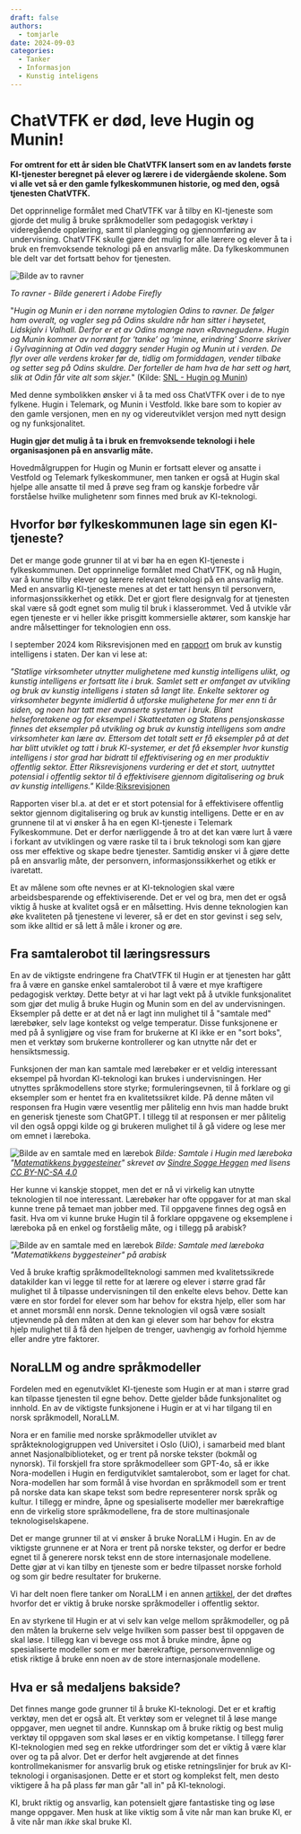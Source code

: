 ```yaml
---
draft: false
authors:
  - tomjarle
date: 2024-09-03
categories:
  - Tanker
  - Informasjon
  - Kunstig inteligens
---
```


# ChatVTFK er død, leve Hugin og Munin!

**For omtrent for ett år siden ble ChatVTFK lansert som en av landets første KI-tjenester beregnet på elever og lærere i de vidergående skolene. Som vi alle vet så er den gamle fylkeskommunen historie, og med den, også tjenesten ChatVTFK.**

Det opprinnelige formålet med ChatVTFK var å tilby en KI-tjeneste som gjorde det mulig å bruke språkmodeller som pedagogisk verktøy i videregående opplæring, samt til planlegging og gjennomføring av undervisning. ChatVTFK skulle gjøre det mulig for alle lærere og elever å ta i bruk en fremvoksende teknologi på en ansvarlig måte. Da fylkeskommunen ble delt var det fortsatt behov for tjenesten.

![Bilde av to ravner](./images/Artikler/HuginMunin/ravner.jpg)

*To ravner - Bilde generert i Adobe Firefly*

"*Hugin og Munin er i den norrøne mytologien Odins to ravner. De følger ham overalt, og vagler seg på Odins skuldre når han sitter i høysetet, Lidskjalv i Valhall. Derfor er et av Odins mange navn «Ravneguden». Hugin og Munin kommer av norrønt for ‘tanke’ og ‘minne, erindring’ Snorre skriver i Gylvaginning at Odin ved daggry sender Hugin og Munin ut i verden. De flyr over alle verdens kroker før de, tidlig om formiddagen, vender tilbake og setter seg på Odins skuldre. Der forteller de ham hva de har sett og hørt, slik at Odin får vite alt som skjer.*" (Kilde: [SNL - Hugin og Munin](https://snl.no/Hugin_og_Munin))

Med denne symbolikken ønsker vi å ta med oss ChatVTFK over i de to nye fylkene. Hugin i Telemark, og Munin i Vestfold. Ikke bare som to kopier av den gamle versjonen, men en ny og videreutviklet versjon med nytt design og ny funksjonalitet.

**Hugin gjør det mulig å ta i bruk en fremvoksende teknologi i hele organisasjonen på en ansvarlig måte.**

Hovedmålgruppen for Hugin og Munin er fortsatt elever og ansatte i Vestfold og Telemark fylkeskommuner, men tanken er også at Hugin skal hjelpe alle ansatte til med å prøve seg fram og kanskje forbedre vår forståelse hvilke mulighetenr som finnes med bruk av KI-teknologi.

## Hvorfor bør fylkeskommunen lage sin egen KI-tjeneste?
Det er mange gode grunner til at vi bør ha en egen KI-tjeneste i fylkeskommunen. Det opprinnelige formålet med ChatVTFK, og nå Hugin, var å kunne tilby elever og lærere relevant teknologi på en ansvarlig måte. Med en ansvarlig KI-tjeneste menes at det er tatt hensyn til personvern, informasjonssikkerhet og etikk. Det er gjort flere designvalg for at tjenesten skal være så godt egnet som mulig til bruk i klasserommet. Ved å utvikle vår egen tjeneste er vi heller ikke prisgitt kommersielle aktører, som kanskje har andre målsettinger for teknologien enn oss. 

I september 2024 kom Riksrevisjonen med en [rapport](https://www.riksrevisjonen.no/rapporter-mappe/no-2023-2024/bruk-av-kunstig-intelligens-i-staten/) om bruk av kunstig intelligens i staten. Der kan vi lese at:

*"Statlige virksomheter utnytter mulighetene med kunstig intelligens ulikt, og kunstig intelligens er fortsatt lite i bruk. Samlet sett er omfanget av utvikling og bruk av kunstig intelligens i staten så langt lite. Enkelte sektorer og virksomheter begynte imidlertid å utforske mulighetene for mer enn ti år siden, og noen har tatt mer avanserte systemer i bruk. Blant helseforetakene og for eksempel i Skatteetaten og Statens pensjonskasse finnes det eksempler på utvikling og bruk av kunstig intelligens som andre virksomheter kan lære av. Ettersom det totalt sett er få eksempler på at det har blitt utviklet og tatt i bruk KI-systemer, er det få eksempler hvor kunstig intelligens i stor grad har bidratt til effektivisering og en mer produktiv offentlig sektor. Etter Riksrevisjonens vurdering er det et stort, uutnyttet potensial i offentlig sektor til å effektivisere gjennom digitalisering og bruk av kunstig intelligens."* Kilde:[Riksrevisjonen](https://www.riksrevisjonen.no/rapporter-mappe/no-2023-2024/bruk-av-kunstig-intelligens-i-staten/)

Rapporten viser bl.a. at det er et stort potensial for å effektivisere offentlig sektor gjennom digitalisering og bruk av kunstig intelligens. Dette er en av grunnene til at vi ønsker å ha en egen KI-tjeneste i Telemark Fylkeskommune. Det er derfor nærliggende å tro at det kan være lurt å være i forkant av utviklingen og være raske til ta i bruk teknologi som kan gjøre oss mer effektive og skape bedre tjenester. Samtidig ønsker vi å gjøre dette på en ansvarlig måte, der personvern, informasjonssikkerhet og etikk er ivaretatt.

Et av målene som ofte nevnes er at KI-teknologien skal være arbeidsbesparende og effektiviserende. Det er vel og bra, men det er også viktig å huske at kvalitet også er en målsetting. Hvis denne teknologien kan øke kvaliteten på tjenestene vi leverer, så er det en stor gevinst i seg selv, som ikke alltid er så lett å måle i kroner og øre.

## Fra samtalerobot til læringsressurs
En av de viktigste endringene fra ChatVTFK til Hugin er at tjenesten har gått fra å være en ganske enkel samtalerobot til å være et mye kraftigere pedagogisk verktøy. Dette betyr at vi har lagt vekt på å utvikle funksjonalitet som gjør det mulig å bruke Hugin og Munin som en del av undervisningen. Eksempler på dette er at det nå er lagt inn mulighet til å "samtale med" lærebøker, selv lage kontekst og velge temperatur. Disse funksjonene er med på å synligjøre og vise fram for brukerne at KI ikke er en "sort boks", men et verktøy som brukerne kontrollerer og kan utnytte når det er hensiktsmessig.

Funksjonen der man kan samtale med lærebøker er et veldig interessant eksempel på hvordan KI-teknologi kan brukes i undervisningen. Her utnyttes språkmodellens store styrke; formuleringsevnen, til å forklare og gi eksempler som er hentet fra en kvalitetssikret kilde. På denne måten vil responsen fra Hugin være vesentlig mer pålitelig enn hvis man hadde brukt en generisk tjeneste som ChatGPT. I tillegg til at responsen er mer pålitelig vil den også oppgi kilde og gi brukeren mulighet til å gå videre og lese mer om emnet i læreboka.

![Bilde av en samtale med en lærebok](./images/Artikler/HuginMunin/Samtale_Matematikk.png)
*Bilde: Samtale i Hugin med læreboka "[Matematikkens byggesteiner](https://sindreheggen.wordpress.com/boker/)" skrevet av [Sindre Sogge Heggen](https://sindrsh.github.io/openmathbooks/) med lisens [CC BY-NC-SA 4.0](https://creativecommons.org/licenses/by-nc-sa/4.0/deed.no)*

Her kunne vi kanskje stoppet, men det er nå vi virkelig kan utnytte teknologien til noe interessant. Lærebøker har ofte oppgaver for at man skal kunne trene på temaet man jobber med. Til oppgavene finnes deg også en fasit.  Hva om vi kunne bruke Hugin til å forklare oppgavene og eksemplene i læreboka på en enkel og forståelig måte, og i tillegg på arabisk? 

![Bilde av en samtale med en lærebok](./images/Artikler/HuginMunin/Samtale_arabisk.png)
*Bilde: Samtale med læreboka "Matematikkens byggesteiner" på arabisk*

Ved å bruke kraftig språkmodellteknologi sammen med kvalitetssikrede datakilder kan vi legge til rette for at lærere og elever i større grad får mulighet til å tilpasse undervisningen til den enkelte elevs behov. Dette kan være en stor fordel for elever som har behov for ekstra hjelp, eller som har et annet morsmål enn norsk. Denne teknologien vil også være sosialt utjevnende på den måten at den kan gi elever som har behov for ekstra hjelp mulighet til å få den hjelpen de trenger, uavhengig av forhold hjemme eller andre ytre faktorer.

## NoraLLM og andre språkmodeller
Fordelen med en egenutviklet KI-tjeneste som Hugin er at man i større grad kan tilpasse tjenesten til egne behov. Dette gjelder både funksjonalitet og innhold. En av de viktigste funksjonene i Hugin er at vi har tilgang til en norsk språkmodell, NoraLLM.

Nora er en familie med norske språkmodeller utviklet av språkteknologigruppen ved Universitet i Oslo (UiO), i samarbeid med blant annet Nasjonalbiblioteket, og er trent på norske tekster (bokmål og nynorsk). Til forskjell fra store språkmodelleer som GPT-4o, så er ikke Nora-modellen i Hugin en ferdigutviklet samtalerobot, som er laget for chat. Nora-modellen har som formål å vise hvordan en språkmodell som er trent på norske data kan skape tekst som bedre representerer norsk språk og kultur. I tillegg er mindre, åpne og spesialiserte modeller mer bærekraftige enn de virkelig store språkmodellene, fra de store multinasjonale teknologiselskapene.

Det er mange grunner til at vi ønsker å bruke NoraLLM i Hugin. En av de viktigste grunnene er at Nora er trent på norske tekster, og derfor er bedre egnet til å generere norsk tekst enn de store internasjonale modellene. Dette gjør at vi kan tilby en tjeneste som er bedre tilpasset norske forhold og som gir bedre resultater for brukerne.

Vi har delt noen flere tanker om NoraLLM i en annen [artikkel](norskllm.md), der det drøftes hvorfor det er viktig å bruke norske språkmodeller i offentlig sektor.

En av styrkene til Hugin er at vi selv kan velge mellom språkmodeller, og på den måten la brukerne selv velge hvilken som passer best til oppgaven de skal løse. I tillegg kan vi bevege oss mot å bruke mindre, åpne og spesialiserte modeller som er mer bærekraftige, personvernvennlige og etisk riktige å bruke enn noen av de store internasjonale modellene.

## Hva er så medaljens bakside?
Det finnes mange gode grunner til å bruke KI-teknologi. Det er et kraftig verktøy, men det er også alt. Et verktøy som er velegnet til å løse mange oppgaver, men uegnet til andre. Kunnskap om å bruke riktig og best mulig verktøy til oppgaven som skal løses er en viktig kompetanse. I tillegg fører KI-teknologien med seg en rekke utfordringer som det er viktig å være klar over og ta på alvor. Det er derfor helt avgjørende at det finnes kontrollmekanismer for ansvarlig bruk og etiske retningslinjer for bruk av KI-teknologi i organisasjonen. Dette er et stort og komplekst felt, men desto viktigere å ha på plass før man går "all in" på KI-teknologi.

KI, brukt riktig og ansvarlig, kan potensielt gjøre fantastiske ting og løse mange oppgaver. Men husk at like viktig som å vite når man kan bruke KI, er å vite når man *ikke* skal bruke KI.
